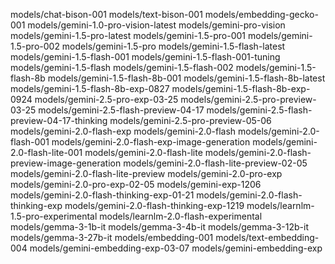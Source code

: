 models/chat-bison-001
models/text-bison-001
models/embedding-gecko-001
models/gemini-1.0-pro-vision-latest
models/gemini-pro-vision
models/gemini-1.5-pro-latest
models/gemini-1.5-pro-001
models/gemini-1.5-pro-002
models/gemini-1.5-pro
models/gemini-1.5-flash-latest
models/gemini-1.5-flash-001
models/gemini-1.5-flash-001-tuning
models/gemini-1.5-flash
models/gemini-1.5-flash-002
models/gemini-1.5-flash-8b
models/gemini-1.5-flash-8b-001
models/gemini-1.5-flash-8b-latest
models/gemini-1.5-flash-8b-exp-0827
models/gemini-1.5-flash-8b-exp-0924
models/gemini-2.5-pro-exp-03-25
models/gemini-2.5-pro-preview-03-25
models/gemini-2.5-flash-preview-04-17
models/gemini-2.5-flash-preview-04-17-thinking
models/gemini-2.5-pro-preview-05-06
models/gemini-2.0-flash-exp
models/gemini-2.0-flash
models/gemini-2.0-flash-001
models/gemini-2.0-flash-exp-image-generation
models/gemini-2.0-flash-lite-001
models/gemini-2.0-flash-lite
models/gemini-2.0-flash-preview-image-generation
models/gemini-2.0-flash-lite-preview-02-05
models/gemini-2.0-flash-lite-preview
models/gemini-2.0-pro-exp
models/gemini-2.0-pro-exp-02-05
models/gemini-exp-1206
models/gemini-2.0-flash-thinking-exp-01-21
models/gemini-2.0-flash-thinking-exp
models/gemini-2.0-flash-thinking-exp-1219
models/learnlm-1.5-pro-experimental
models/learnlm-2.0-flash-experimental
models/gemma-3-1b-it
models/gemma-3-4b-it
models/gemma-3-12b-it
models/gemma-3-27b-it
models/embedding-001
models/text-embedding-004
models/gemini-embedding-exp-03-07
models/gemini-embedding-exp